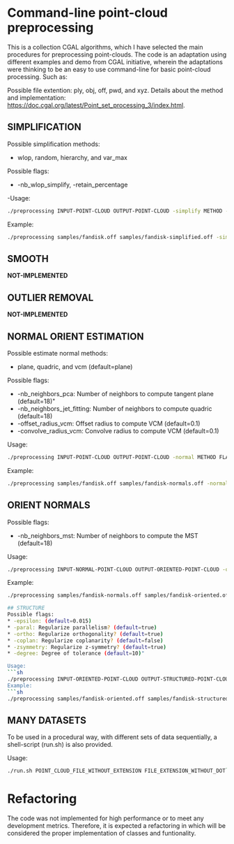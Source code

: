 # Command-line point-cloud preprocessing
This is a collection CGAL algorithms, which I have selected the main procedures for preprocessing point-clouds. The code is an adaptation using different examples and demo from CGAL initiative, wherein the adaptations were thinking to be an easy to use command-line for basic point-cloud processing. Such as:

Possible file extention: ply, obj, off, pwd, and xyz.
Details about the method and implementation: https://doc.cgal.org/latest/Point_set_processing_3/index.html.

## SIMPLIFICATION
Possible simplification methods: 
* wlop, random, hierarchy, and var_max

Possible flags: 
* -nb_wlop_simplify, -retain_percentage

-Usage: 
```sh
./preprocessing INPUT-POINT-CLOUD OUTPUT-POINT-CLOUD -simplify METHOD -nb_wlop_simplify FLOAT_VALUE -retain_percentage FLOAT_VALUE
```
Example:
```sh
./preprocessing samples/fandisk.off samples/fandisk-simplified.off -simplify wlop -nb_wlop_simplify 0.5 -retain_percentage 10.0`
```

## SMOOTH
**NOT-IMPLEMENTED**

## OUTLIER REMOVAL
**NOT-IMPLEMENTED**

## NORMAL ORIENT ESTIMATION
Possible estimate normal methods: 
* plane, quadric, and vcm (default=plane)

Possible flags:
* -nb_neighbors_pca: Number of neighbors to compute tangent plane (default=18)"
* -nb_neighbors_jet_fitting: Number of neighbors to compute quadric (default=18)
* -offset_radius_vcm: Offset radius to compute VCM (default=0.1)
* -convolve_radius_vcm: Convolve radius to compute VCM (default=0.1)

Usage: 
```sh
./preprocessing INPUT-POINT-CLOUD OUTPUT-POINT-CLOUD -normal METHOD FLAG XXX_VALUE`
```
Example: 
```sh
./preprocessing samples/fandisk.off samples/fandisk-normals.off -normal -nb_neighbors_pca 18`
```
## ORIENT NORMALS
Possible flags: 
* -nb_neighbors_mst: Number of neighbors to compute the MST (default=18)

Usage: 
```sh
./preprocessing INPUT-NORMAL-POINT-CLOUD OUTPUT-ORIENTED-POINT-CLOUD -orient FLAG INT_VALUE`
```
Example: 
```sh
./preprocessing samples/fandisk-normals.off samples/fandisk-oriented.off -orient -nb_neighbors_mst 12```

## STRUCTURE
Possible flags: 
* -epsilon: (default=0.015)
* -paral: Regularize parallelism? (default=true)
* -ortho: Regularize orthogonality? (default=true)
* -coplan: Regularize coplanarity? (default=false)
* -zsymmetry: Regularize z-symmetry? (default=true)
* -degree: Degree of tolerance (default=10)"

Usage: 
```sh
./preprocessing INPUT-ORIENTED-POINT-CLOUD OUTPUT-STRUCTURED-POINT-CLOUD -structure FLAGS VALUES```
Example: 
```sh
./preprocessing samples/fandisk-oriented.off samples/fandisk-structured.off -structure -epsilon 0.015 -paral true -ortho true -coplan false -zsymmetry true -degree 10
```
    
## MANY DATASETS
To be used in a procedural way, with different sets of data sequentially, a shell-script (run.sh) is also provided.

Usage: 
```sh
./run.sh POINT_CLOUD_FILE_WITHOUT_EXTENSION FILE_EXTENSION_WITHOUT_DOT`
```

# Refactoring
The code was not implemented for high performance or to meet any development metrics. Therefore, it is expected a refactoring in which will be considered the proper implementation of classes and funtionality.